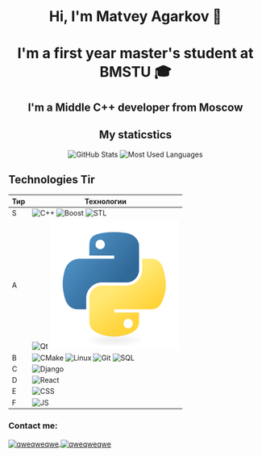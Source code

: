 <h1 align='center'>Hi, I'm Matvey Agarkov 👋</h1>
<h1 align='center'>I'm a first year master's student at BMSTU 🎓</h1>
<h2 align='center'>I'm a Middle C++ developer from Moscow</h2>
<h2 align='center'>My staticstics</h2>

<p align="center">
  <img src="https://github-readme-stats.vercel.app/api?username=Cpr4z&show_icons=true&theme=radical" alt="GitHub Stats" />
  <img src="https://github-readme-stats.vercel.app/api/top-langs/?username=Cpr4z&layout=compact&theme=radical" alt="Most Used Languages" />
</p>

## Technologies Tir

| Тир | Технологии |
|-----|------------|
| S   | ![C++](https://laptrinhcanban.com/c/lap-trinh-c-co-ban/gioi-thieu-ngon-ngu-c/su-khac-biet-giua-c-c++-csharp/c++.png) ![Boost](https://static.lwn.net/images/ns/boost.png) ![STL](https://avatars.mds.yandex.net/i?id=2a00000179fb635263ab07dd222cfb1df328-4600894-images-thumbs&n=13) |
| A   | ![Qt](https://gdm-catalog-fmapi-prod.imgix.net/ProductLogo/d82b510c-1268-4d8a-85c1-41b6d44a6706.png?ixlib=react-9.0.3&ch=Width%2CDPR&auto=format&w=4742) ![Python](https://raw.githubusercontent.com/devicons/devicon/master/icons/python/python-original.svg) |
| B   | ![CMake](https://earthly.dev/blog/assets/images/makefiles-on-windows/cmake.jpg) ![Linux](https://miro.medium.com/max/1400/1*6dWsxXX0Rif2VD-MHsHpNg.png) ![Git](https://miro.medium.com/max/870/1*L1wCPhdvK2guitLVNVCEtw.jpeg) ![SQL](https://img.shields.io/badge/-SQL-003B57?logo=sql) |
| C   | ![Django](https://cdn.worldvectorlogo.com/logos/django.svg) |
| D   | ![React](https://avatars.mds.yandex.net/i?id=19427e719f7eda357336338835749144-5537533-images-thumbs&n=13) |
| E   | ![CSS](https://avatars.mds.yandex.net/i?id=f4e85d5d0c417c00be144ae7b009f1ec-3780431-images-thumbs&n=13) |
| F   | ![JS](https://fuzeservers.ru/wp-content/uploads/4/7/b/47bf752c2f13d3f13363ea5b624bd2db.png') |


<h3 align='left'>Contact me:</h3>
<p align='left'>
    <a href="https://vk.com/cpr4z" target="_blank">
        <img align="center"
            src="https://avatars.mds.yandex.net/i?id=0e31c54e2522133fb5d7412666b8f63e-5392430-images-thumbs&n=13"
            alt="qweqweqwe" height="40" width="40" />
    </a>
    <a href="https://t.me/Dxysio999" target="_blank">
        <img align="center"
            src="https://proxym.net/wp-content/uploads/2014/09/kak-nastroit-proxy-Telegram.png"
            alt="qweqweqwe" height="40" width="40" />
    </a>
</p>
